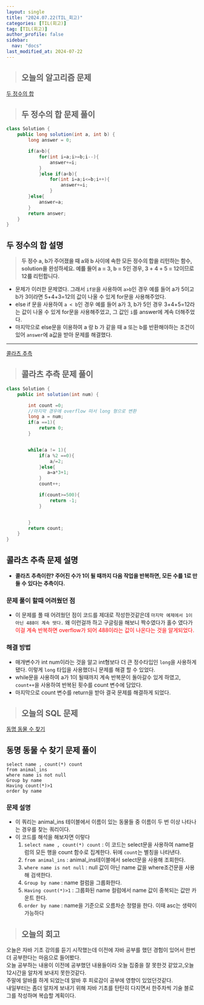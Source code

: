 ```yaml
---
layout: single
title: "2024.07.22(TIL_회고)"
categories: [TIL(회고)]
tag: [TIL(회고)]
author_profile: false
sidebar:
  nav: "docs"
last_modified_at: 2024-07-22
---
```


> ## 오늘의 알고리즘 문제

[두 정수의 합](https://school.programmers.co.kr/learn/courses/30/lessons/12912)

> ## 두 정수의 합 문제 풀이

```java
class Solution {
    public long solution(int a, int b) {
        long answer = 0;

        if(a>b){
            for(int i=a;i>=b;i--){
                answer+=i;
            }
            }else if(a<b){
                for(int i=a;i<=b;i++){
                    answer+=i;
                }
        }else{
            answer=a;
        }
        return answer;
    }
}
```

## 두 정수의 합 설명

> **두 정수 a, b가 주어졌을 때 a와 b 사이에 속한 모든 정수의 합을 리턴하는 함수, solution을 완성하세요.
> 예를 들어 a = 3, b = 5인 경우, 3 + 4 + 5 = 12이므로 12를 리턴합니다.**<br>

- 문제가 이러한 문제였다. 그래서 `if문`을 사용하여 `a>b`인 경우 예를 들어 a가 5이고 b가 3이라면 5+4+3=12의 값이 나올 수 있게 for문을 사용해주었다.
- else if 문을 사용하여 `a < b`인 경우 예를 들어 a가 3, b가 5인 경우 3+4+5=12라는 값이 나올 수 있게 for문을 사용해주었고, 그 값인 `i`를 answer에 계속 더해주었다.
- 마지막으로 else문을 이용하여 a 랑 b 가 같을 때 a 또는 b를 반환해야하는 조건이 있어 `answer`에 a값을 받아 문제를 해결했다.

<hr>

[콜라츠 추측](https://school.programmers.co.kr/learn/courses/30/lessons/12943)

> ## 콜라츠 추측 문제 풀이

```java
class Solution {
    public int solution(int num) {

        int count =0;
        //마지막 경우에 overflow 떠서 long 형으로 변환
        long a = num;
        if(a ==1){
            return 0;
        }


        while(a != 1){
            if(a %2 ==0){
                a/=2;
            }else{
               a=a*3+1;
            }
            count++;

            if(count>=500){
                return -1;
            }


        }
        return count;
    }
}
```

## 콜라츠 추측 문제 설명

- **콜라츠 추측이란? 주어진 수가 1이 될 때까지 다음 작업을 반복하면, 모든 수를 1로 만들 수 있다는 추측이다.**

### 문제 풀이 할때 어려웠던 점

- 이 문제를 풀 때 어려웠던 점이 코드를 제대로 작성한것같은데 `마지막 예제에서 1이 아닌 488이 계속 떳다.` 왜 이런걸까 하고 구글링을 해보니 짝수였다가 홀수 였다가 <span style="color:red;">이걸 계속 반복하면 overflow가 되어 488이라는 값이 나온다는 것을 알게되었다.</span>

### 해결 방법

- 매개변수가 int num이라는 것을 알고 int형보다 더 큰 정수타입인 `long`을 사용하게 됐다. 이렇게 `long` 타입을 사용했더니 문제를 해결 할 수 있었다.
- while문을 사용하여 a가 1이 될때까지 계속 반복문이 돌아갈수 있게 하였고, `count++`을 사용하여 반복된 횟수를 count 변수에 담았다.
- 마지막으로 count 변수를 return을 받아 결국 문제를 해결하게 되었다.

> ## 오늘의 SQL 문제

[동명 동물 수 찾기](https://school.programmers.co.kr/learn/courses/30/lessons/59041)

## 동명 동물 수 찾기 문제 풀이

```mysql
select name , count(*) count
from animal_ins
where name is not null
Group by name
Having count(*)>1
order by name

```

### 문제 설명

- 이 쿼리는 animal_ins 테이블에서 이름이 있는 동물들 중 이름이 두 번 이상 나타나는 경우를 찾는 쿼리이다.
- 이 코드를 해석을 해보자면 이렇다
  1. `select name , count(*) count` : 이 코드는 select문을 사용하여 name컬럼의 모든 행을 count 함수로 집계한다. 뒤에 `count`는 별칭을 나타낸다.
  2. `from animal_ins` : animal_ins테이블에서 select문을 사용해 조회한다.
  3. `where name is not null` : null 값이 아닌 name 값을 where조건문을 사용해 검색한다.
  4. `Group by name` : name 컬럼을 그룹화한다.
  5. `Having count(*)>1` : 그룹화된 name 컬럼에서 name 값이 중복되는 값만 카운트 한다.
  6. `order by name` : name을 기준으로 오름차순 정렬을 한다. 이때 asc는 생략이 가능하다

> ## 오늘의 회고

오늘은 자바 기초 강의를 듣기 시작했는데 이전에 자바 공부를 했던 경험이 있어서 한번더 공부한다는 마음으로 들어봤다.<br>오늘 공부하는 내용이 이전에 공부했던 내용들이라 오늘 집중을 잘 못한것 같았고,오늘 12시간을 알차게 보내지 못한것같다.<br> 주말에 알바를 하게 되었는데 알바 후 피로감이 공부에 영향이 있었던것같다.<br> 내일부터는 좀더 알차게 보내기 위해 자바 기초를 탄탄히 다지면서 한주차씩 기술 블로그를 작성하며 복습할 계획이다.
